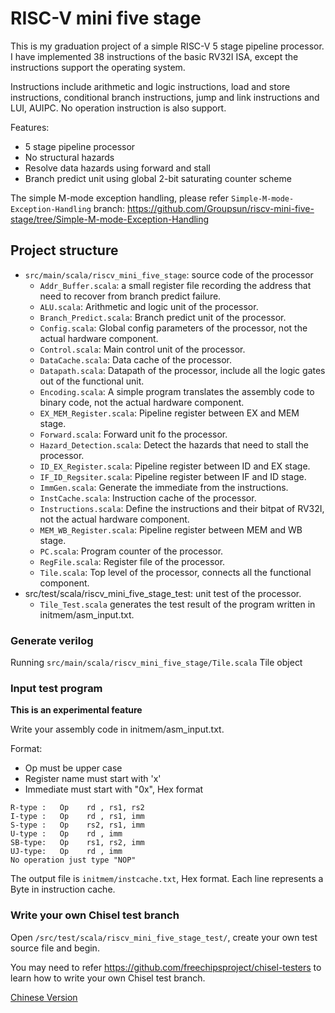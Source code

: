# RISC-V mini five stage

This is my graduation project of a simple RISC-V 5 stage pipeline processor. I have implemented 38 instructions of the basic RV32I ISA, except the instructions support the operating system.

Instructions include arithmetic and logic instructions, load and store instructions, conditional branch instructions, jump and link instructions and LUI, AUIPC. No operation instruction is also support.

Features:

- 5 stage pipeline processor
- No structural hazards
- Resolve data hazards using forward and stall
- Branch predict unit using global 2-bit saturating counter scheme

The simple M-mode exception handling, please refer `Simple-M-mode-Exception-Handling` branch: https://github.com/Groupsun/riscv-mini-five-stage/tree/Simple-M-mode-Exception-Handling

## Project structure

- `src/main/scala/riscv_mini_five_stage`: source code of the processor
    - `Addr_Buffer.scala`: a small register file recording the address that need to recover from branch predict failure.
    - `ALU.scala`: Arithmetic and logic unit of the processor.
    - `Branch_Predict.scala`: Branch predict unit of the processor.
    - `Config.scala`: Global config parameters of the processor, not the actual hardware component.
    - `Control.scala`: Main control unit of the processor.
    - `DataCache.scala`: Data cache of the processor.
    - `Datapath.scala`: Datapath of the processor, include all the logic gates out of the functional unit.
    - `Encoding.scala`: A simple program translates the assembly code to binary code, not the actual hardware component.
    - `EX_MEM_Register.scala`: Pipeline register between EX and MEM stage.
    - `Forward.scala`: Forward unit fo the processor.
    - `Hazard_Detection.scala`: Detect the hazards that need to stall the processor.
    - `ID_EX_Register.scala`: Pipeline register between ID and EX stage.
    - `IF_ID_Regsiter.scala`: Pipeline register between IF and ID stage.
    - `ImmGen.scala`: Generate the immediate from the instructions.
    - `InstCache.scala`: Instruction cache of the processor.
    - `Instructions.scala`: Define the instructions and their bitpat of RV32I, not the actual hardware component.
    - `MEM_WB_Register.scala`: Pipeline register between MEM and WB stage.
    - `PC.scala`: Program counter of the processor.
    - `RegFile.scala`: Register file of the processor.
    - `Tile.scala`: Top level of the processor, connects all the functional component.
- src/test/scala/riscv_mini_five_stage_test: unit test of the processor.
    - `Tile_Test.scala` generates the test result of the program written in initmem/asm_input.txt.

### Generate verilog

Running `src/main/scala/riscv_mini_five_stage/Tile.scala` Tile object

### Input test program

**This is an experimental feature**

Write your assembly code in initmem/asm_input.txt.

Format:

- Op must be upper case
- Register name must start with 'x'
- Immediate must start with "0x", Hex format

```
R-type :   Op    rd , rs1, rs2
I-type :   Op    rd , rs1, imm
S-type :   Op    rs2, rs1, imm
U-type :   Op    rd , imm
SB-type:   Op    rs1, rs2, imm
UJ-type:   Op    rd , imm
No operation just type "NOP"
```

The output file is `initmem/instcache.txt`, Hex format. Each line represents a Byte in instruction cache.

### Write your own Chisel test branch

Open `/src/test/scala/riscv_mini_five_stage_test/`, create your own test source file and begin.

You may need to refer https://github.com/freechipsproject/chisel-testers to learn how to write your own Chisel test branch.

[Chinese Version]: ./README_zh.md

[Chinese Version]
